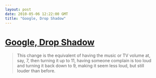 ```yaml
---
layout: post
date: 2010-05-06 12:22:00 GMT
title: "Google, Drop Shadow"
---
```

# [Google, Drop Shadow](http://www.underconsideration.com/brandnew/archives/an_inconvenient_drop_shadow.php)

> This change is the equivalent of having the music or TV volume at, say, 7, then turning it up to 11, having someone complain is too loud and turning it back down to 9, making it seem less loud, but still louder than before.